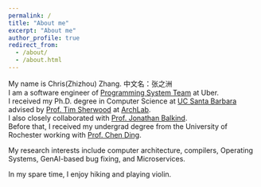 ```yaml
---
permalink: /
title: "About me"
excerpt: "About me"
author_profile: true
redirect_from: 
  - /about/
  - /about.html
---
```


My name is Chris(Zhizhou) Zhang. 中文名：张之洲\
I am a software engineer of [Programming System Team](https://www.uber.com/us/en/about/science/) at Uber.\
I received my Ph.D. degree in Computer Science at [UC Santa Barbara](https://www.cs.ucsb.edu/) advised by [Prof. Tim Sherwood](https://www.arch.cs.ucsb.edu/prof-sherwood) at [ArchLab](https://www.arch.cs.ucsb.edu/).\
I also closely collaborated with [Prof. Jonathan Balkind](https://jbalkind.github.io/).\
Before that, I received my undergrad degree from the University of Rochester working with [Prof. Chen Ding](https://www.cs.rochester.edu/~cding/).

My research interests include computer architecture, compilers, Operating Systems, GenAI-based bug fixing, and Microservices.

In my spare time, I enjoy hiking and playing violin.
